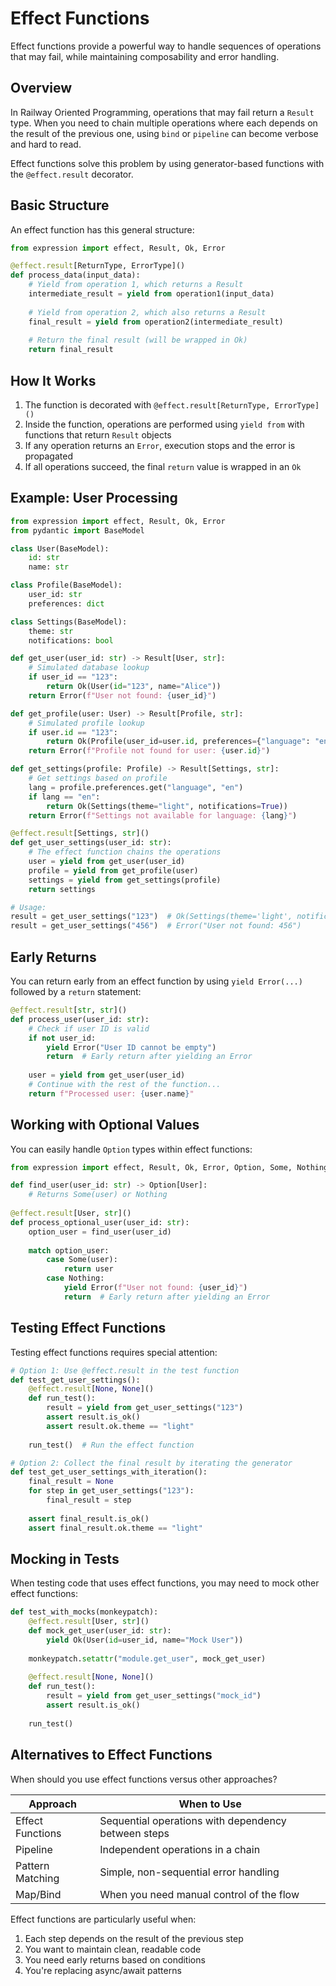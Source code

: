 # Effect Functions

Effect functions provide a powerful way to handle sequences of operations that may fail, while maintaining composability and error handling.

## Overview

In Railway Oriented Programming, operations that may fail return a `Result` type. When you need to chain multiple operations where each depends on the result of the previous one, using `bind` or `pipeline` can become verbose and hard to read.

Effect functions solve this problem by using generator-based functions with the `@effect.result` decorator.

## Basic Structure

An effect function has this general structure:

```python
from expression import effect, Result, Ok, Error

@effect.result[ReturnType, ErrorType]()
def process_data(input_data):
    # Yield from operation 1, which returns a Result
    intermediate_result = yield from operation1(input_data)
    
    # Yield from operation 2, which also returns a Result
    final_result = yield from operation2(intermediate_result)
    
    # Return the final result (will be wrapped in Ok)
    return final_result
```

## How It Works

1. The function is decorated with `@effect.result[ReturnType, ErrorType]()`
2. Inside the function, operations are performed using `yield from` with functions that return `Result` objects
3. If any operation returns an `Error`, execution stops and the error is propagated
4. If all operations succeed, the final `return` value is wrapped in an `Ok`

## Example: User Processing

```python
from expression import effect, Result, Ok, Error
from pydantic import BaseModel

class User(BaseModel):
    id: str
    name: str

class Profile(BaseModel):
    user_id: str
    preferences: dict

class Settings(BaseModel):
    theme: str
    notifications: bool

def get_user(user_id: str) -> Result[User, str]:
    # Simulated database lookup
    if user_id == "123":
        return Ok(User(id="123", name="Alice"))
    return Error(f"User not found: {user_id}")

def get_profile(user: User) -> Result[Profile, str]:
    # Simulated profile lookup
    if user.id == "123":
        return Ok(Profile(user_id=user.id, preferences={"language": "en"}))
    return Error(f"Profile not found for user: {user.id}")

def get_settings(profile: Profile) -> Result[Settings, str]:
    # Get settings based on profile
    lang = profile.preferences.get("language", "en")
    if lang == "en":
        return Ok(Settings(theme="light", notifications=True))
    return Error(f"Settings not available for language: {lang}")

@effect.result[Settings, str]()
def get_user_settings(user_id: str):
    # The effect function chains the operations
    user = yield from get_user(user_id)
    profile = yield from get_profile(user)
    settings = yield from get_settings(profile)
    return settings

# Usage:
result = get_user_settings("123")  # Ok(Settings(theme='light', notifications=True))
result = get_user_settings("456")  # Error("User not found: 456")
```

## Early Returns

You can return early from an effect function by using `yield Error(...)` followed by a `return` statement:

```python
@effect.result[str, str]()
def process_user(user_id: str):
    # Check if user ID is valid
    if not user_id:
        yield Error("User ID cannot be empty")
        return  # Early return after yielding an Error
    
    user = yield from get_user(user_id)
    # Continue with the rest of the function...
    return f"Processed user: {user.name}"
```

## Working with Optional Values

You can easily handle `Option` types within effect functions:

```python
from expression import effect, Result, Ok, Error, Option, Some, Nothing

def find_user(user_id: str) -> Option[User]:
    # Returns Some(user) or Nothing
    
@effect.result[User, str]()
def process_optional_user(user_id: str):
    option_user = find_user(user_id)
    
    match option_user:
        case Some(user):
            return user
        case Nothing:
            yield Error(f"User not found: {user_id}")
            return  # Early return after yielding an Error
```

## Testing Effect Functions

Testing effect functions requires special attention:

```python
# Option 1: Use @effect.result in the test function
def test_get_user_settings():
    @effect.result[None, None]()
    def run_test():
        result = yield from get_user_settings("123")
        assert result.is_ok()
        assert result.ok.theme == "light"
    
    run_test()  # Run the effect function

# Option 2: Collect the final result by iterating the generator
def test_get_user_settings_with_iteration():
    final_result = None
    for step in get_user_settings("123"):
        final_result = step
    
    assert final_result.is_ok()
    assert final_result.ok.theme == "light"
```

## Mocking in Tests

When testing code that uses effect functions, you may need to mock other effect functions:

```python
def test_with_mocks(monkeypatch):
    @effect.result[User, str]()
    def mock_get_user(user_id: str):
        yield Ok(User(id=user_id, name="Mock User"))
    
    monkeypatch.setattr("module.get_user", mock_get_user)
    
    @effect.result[None, None]()
    def run_test():
        result = yield from get_user_settings("mock_id")
        assert result.is_ok()
    
    run_test()
```

## Alternatives to Effect Functions

When should you use effect functions versus other approaches?

| Approach | When to Use |
| -------- | ----------- |
| Effect Functions | Sequential operations with dependency between steps |
| Pipeline | Independent operations in a chain |
| Pattern Matching | Simple, non-sequential error handling |
| Map/Bind | When you need manual control of the flow |

Effect functions are particularly useful when:

1. Each step depends on the result of the previous step
2. You want to maintain clean, readable code
3. You need early returns based on conditions
4. You're replacing async/await patterns